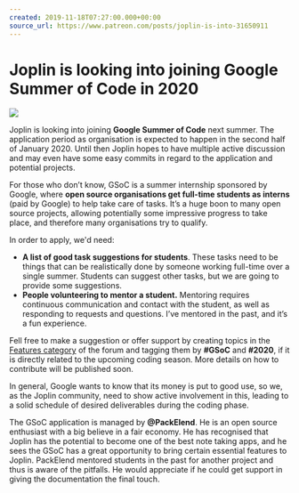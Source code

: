 ```yaml
---
created: 2019-11-18T07:27:00.000+00:00
source_url: https://www.patreon.com/posts/joplin-is-into-31650911
---
```


# Joplin is looking into joining Google Summer of Code in 2020

![](https://raw.githubusercontent.com/laurent22/joplin/dev/Assets/WebsiteAssets/images/news/20191118-072700_0.png)

Joplin is looking into joining **Google Summer of Code** next summer. The application period as organisation is expected to happen in the second half of January 2020. Until then Joplin hopes to have multiple active discussion and may even have some easy commits in regard to the application and potential projects.

For those who don’t know, GSoC is a summer internship sponsored by Google, where **open source organisations get full-time students as interns** (paid by Google) to help take care of tasks. It’s a huge boon to many open source projects, allowing potentially some impressive progress to take place, and therefore many organisations try to qualify.

In order to apply, we'd need:

- **A list of good task suggestions for students**. These tasks need to be things that can be realistically done by someone working full-time over a single summer. Students can suggest other tasks, but we are going to provide some suggestions.
- **People volunteering to mentor a student.** Mentoring requires continuous communication and contact with the student, as well as responding to requests and questions. I’ve mentored in the past, and it’s a fun experience.

Fell free to make a suggestion or offer support by creating topics in the [Features category](https://discourse.joplinapp.org/c/features) of the forum and tagging them by **#GSoC** and **#2020**, if it is directly related to the upcoming coding season. More details on how to contribute will be published soon.

In general, Google wants to know that its money is put to good use, so we, as the Joplin community, need to show active involvement in this, leading to a solid schedule of desired deliverables during the coding phase.

The GSoC application is managed by **@PackElend**. He is an open source enthusiast with a big believe in a fair economy. He has recognised that Joplin has the potential to become one of the best note taking apps, and he sees the GSoC has a great opportunity to bring certain essential features to Joplin. PackElend mentored students in the past for another project and thus is aware of the pitfalls. He would appreciate if he could get support in giving the documentation the final touch.